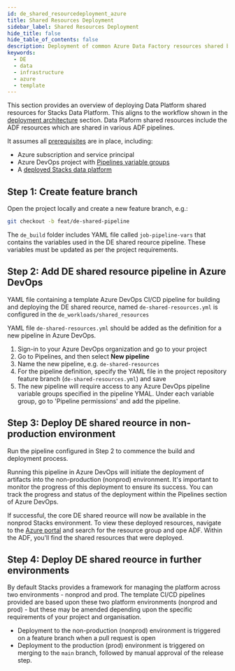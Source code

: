 ```yaml
---
id: de_shared_resourcedeployment_azure
title: Shared Resources Deployment
sidebar_label: Shared Resources Deployment
hide_title: false
hide_table_of_contents: false
description: Deployment of common Azure Data Factory resources shared by data pipelines
keywords:
  - DE
  - data
  - infrastructure
  - azure
  - template
---
```


This section provides an overview of deploying Data Platform shared resources for Stacks Data Platform.
This aligns to the workflow shown in the [deployment architecture](../architecture/architecture_data_azure.md#data-engineering-workloads) section.
Data Plaform shared resources include the ADF resources which are shared in various ADF pipelines.

It assumes all [prerequisites](../requirements_data_azure.md#azure) are in place, including:

* Azure subscription and service principal
* Azure DevOps project with [Pipelines variable groups](../requirements_data_azure.md#azure-pipelines-variable-groups)
* A [deployed Stacks data platform](core_data_platform_deployment_azure.md)

## Step 1: Create feature branch

Open the project locally and create a new feature branch, e.g.:

```bash
git checkout -b feat/de-shared-pipeline
```
The `de_build` folder includes YAML file called `job-pipeline-vars` that contains the variables used in the DE shared reource pipeline. These variables must be updated as per the project requirements.

## Step 2: Add DE shared resource pipeline in Azure DevOps

YAML file containing a template Azure DevOps CI/CD pipeline for building and deploying the DE shared reource, named `de-shared-resources.yml` is configured in the `de_workloads/shared_resources`

YAML file `de-shared-resources.yml` should be added as the definition for a new pipeline in Azure DevOps.

1. Sign-in to your Azure DevOps organization and go to your project
2. Go to Pipelines, and then select **New pipeline**
3. Name the new pipeline, e.g. `de-shared-resources`
4. For the pipeline definition, specify the YAML file in the project repository feature branch (`de-shared-resources.yml`) and save
5. The new pipeline will require access to any Azure DevOps pipeline variable groups specified in the pipeline YMAL. Under each variable group, go to 'Pipeline permissions' and add the pipeline.


## Step 3: Deploy DE shared reource in non-production environment

Run the pipeline configured in Step 2 to commence the build and deployment process.

Running this pipeline in Azure DevOps will initiate the deployment of artifacts into the non-production (nonprod) environment. It's important to monitor the progress of this deployment to ensure its success. You can track the progress and status of the deployment within the Pipelines section of Azure DevOps.

If successful, the core DE shared reource will now be available in the nonprod Stacks environment. To view these deployed resources, navigate to the [Azure portal](https://portal.azure.com/) and search for the resource group and ope ADF. Within the ADF, you'll find the shared resources that were deployed.

## Step 4: Deploy DE shared reource in further environments

By default Stacks provides a framework for managing the platform across two environments - nonprod and prod.
The template CI/CD pipelines provided are based upon these two platform environments (nonprod and prod) - but these may be amended depending upon the specific requirements of your project and organisation.

* Deployment to the non-production (nonprod) environment is triggered on a feature branch when a pull request is open
* Deployment to the production (prod) environment is triggered on merging to the `main` branch, followed by manual approval of the release step.


